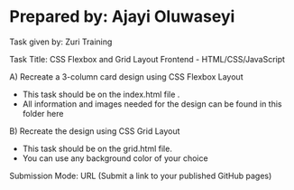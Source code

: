 # Prepared by: Ajayi Oluwaseyi
Task given by: Zuri Training

Task Title: CSS Flexbox and Grid Layout
Frontend - HTML/CSS/JavaScript

A) Recreate a 3-column card design using CSS Flexbox  Layout
- This task should be on the index.html file .
- All information and images needed for the design can be found in this folder here

 

B) Recreate the design using CSS Grid Layout  
- This task should be on the grid.html file.
- You can use any background color of your choice


Submission  Mode: URL (Submit a link to your published GitHub pages) 